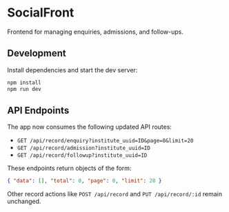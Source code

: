# SocialFront

Frontend for managing enquiries, admissions, and follow-ups.

## Development

Install dependencies and start the dev server:

```bash
npm install
npm run dev
```

## API Endpoints

The app now consumes the following updated API routes:

- `GET /api/record/enquiry?institute_uuid=ID&page=0&limit=20`
- `GET /api/record/admission?institute_uuid=ID`
- `GET /api/record/followup?institute_uuid=ID`

These endpoints return objects of the form:

```json
{ "data": [], "total": 0, "page": 0, "limit": 20 }
```

Other record actions like `POST /api/record` and `PUT /api/record/:id` remain unchanged.

